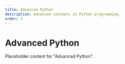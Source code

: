```yaml
---
title: Advanced Python
description: Advanced concepts in Python programming.
order: 3
---
```


# Advanced Python

Placeholder content for "Advanced Python".

